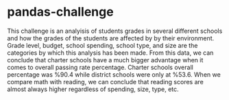 # pandas-challenge
This challenge is an analyisis of students grades in several different schools and how the grades of the students are affected by by their environment.
Grade level, budget, school spending, school type, and size are the categories by which this analysis has been made. From this data, we can conclude that
charter schools have a much bigger advantage when it comes to overall passing rate percentage. Charter schools overall percentage was %90.4 while district
schools were only at %53.6.
When we compare math with reading, we can conclude that reading scores are almost always higher regardless of spending, size, type, etc.
